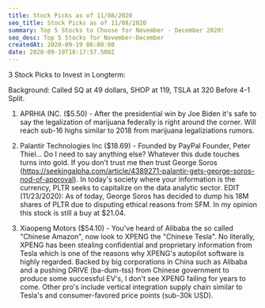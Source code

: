 ```yaml
---
title: Stock Picks as of 11/08/2020
seo_title: Stock Picks as of 11/08/2020
summary: Top 5 Stocks to Choose for November - December 2020!
seo_desc: Top 5 Stocks for November-December
createdAt: 2020-09-19 06:00:00
date: 2020-09-19T18:17:57.500Z
---
```

3 Stock Picks to Invest in Longterm:

Background: Called SQ at 49 dollars, SHOP at 119, TSLA at 320 Before 4-1 Split.

1. APRHIA INC. ($5.50) - After the presidential win by Joe Biden it's safe to say the legalization of marijuana federally is right around the corner. Will reach sub-16 highs similar to 2018 from marijuana legaliziations rumors.

2. Palantir Technologies Inc ($18.69) - Founded by PayPal Founder, Peter Thiel... Do I need to say anything else? Whatever this dude touches turns into gold. If you don't trust me then trust George Soros (https://seekingalpha.com/article/4389271-palantir-gets-george-soros-nod-of-approval). In today's society where your information is the currency, PLTR seeks to capitalize on the data analytic sector. EDIT (11/23/2020): As of today, George Soros has decided to dump his 18M shares of PLTR due to disputing ethical reasons from SFM. In my opinion this stock is still a buy at $21.04.

3. Xiaopeng Motors ($54.10) - You've heard of Alibaba the so called "Chinese Amazon", now look to XPENG the "Chinese Tesla". No literally, XPENG has been stealing confidential and proprietary information from Tesla which is one of the reasons why XPENG's autopilot software is highly regarded. Backed by big corporations in China such as Alibaba and a pushing DRIVE (ba-dum-tss) from Chinese government to produce some successful EV's, I don't see XPENG failing for years to come. Other pro's include vertical integration supply chain similar to Tesla's and consumer-favored price points (sub-30k USD).
